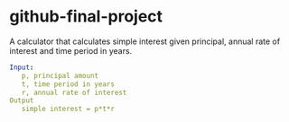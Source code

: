# github-final-project

A calculator that calculates simple interest given principal, annual rate of interest and time period in years.

```yaml
Input:
   p, principal amount
   t, time period in years
   r, annual rate of interest
Output
   simple interest = p*t*r
```
